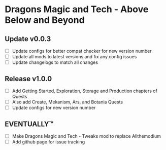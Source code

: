 # Dragons Magic and Tech - Above Below and Beyond

## Update v0.0.3
 - [ ] Update configs for better compat checker for new version number
 - [ ] Update all mods to latest versions and fix any config issues
 - [ ] Update changelogs to match all changes

## Release v1.0.0
 - [ ] Add Getting Started, Exploration, Storage and Production chapters of Quests
 - [ ] Also add Create, Mekanism, Ars, and Botania Quests
 - [ ] Update configs for new version number

## EVENTUALLY™
 - [ ] Make Dragons Magic and Tech - Tweaks mod to replace Allthemodium
 - [ ] Add github page for issue tracking